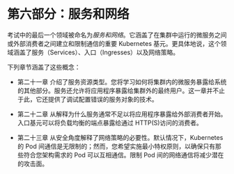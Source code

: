 # 第六部分：服务和网络

考试中的最后一个领域被命名为*服务和网络*。它涵盖了在集群中运行的微服务之间或外部消费者之间建立和限制通信的重要 Kubernetes 基元。更具体地说，这个领域涵盖了服务（Services）、入口（Ingresses）以及网络策略。

下列章节涵盖了这些概念：

+   第二十一章 介绍了服务资源类型。您将学习如何将集群内的微服务暴露给系统的其他部分。服务还允许将应用程序暴露给集群外的最终用户。这一章并不止于此，它还提供了调试配置错误的服务对象的技术。

+   第二十二章 从解释为什么服务通常不足以将应用程序暴露给外部消费者开始。入口基元可以将负载均衡的端点暴露给通过 HTTP(S)访问的消费者。

+   第二十三章 从安全角度解释了网络策略的必要性。默认情况下，Kubernetes 的 Pod 间通信是无限制的；然而，您希望实施最小特权原则，以确保只有那些符合您架构需求的 Pod 可以互相通信。限制 Pod 间的网络通信将减少潜在的攻击面。
